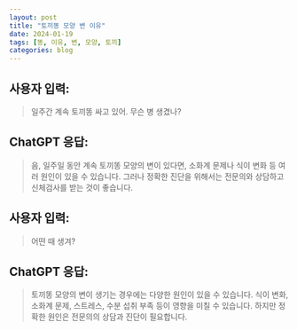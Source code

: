 ```yaml
---
layout: post
title: "토끼똥 모양 변 이유"
date: 2024-01-19
tags: [똥, 이유, 변, 모양, 토끼]
categories: blog
---
```


## 사용자 입력:
> 일주간 계속 토끼똥 싸고 있어. 무슨 병 생겼나?

## ChatGPT 응답:
> 음, 일주일 동안 계속 토끼똥 모양의 변이 있다면, 소화계 문제나 식이 변화 등 여러 원인이 있을 수 있습니다. 그러나 정확한 진단을 위해서는 전문의와 상담하고 신체검사를 받는 것이 좋습니다.

## 사용자 입력:
> 어떤 때 생겨?

## ChatGPT 응답:
> 토끼똥 모양의 변이 생기는 경우에는 다양한 원인이 있을 수 있습니다. 식이 변화, 소화계 문제, 스트레스, 수분 섭취 부족 등이 영향을 미칠 수 있습니다. 하지만 정확한 원인은 전문의의 상담과 진단이 필요합니다.

